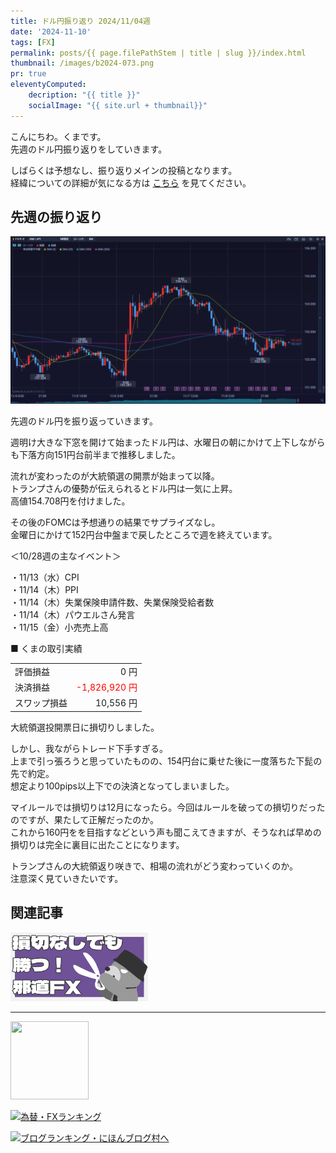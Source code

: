 ```yaml
---
title: ドル円振り返り 2024/11/04週
date: '2024-11-10'
tags: [FX]
permalink: posts/{{ page.filePathStem | title | slug }}/index.html
thumbnail: /images/b2024-073.png
pr: true
eleventyComputed:
    decription: "{{ title }}"
    socialImage: "{{ site.url + thumbnail}}"
---
```


こんにちわ。くまです。<br/>
先週のドル円振り返りをしていきます。

しばらくは予想なし、振り返りメインの投稿となります。<br/>
経緯についての詳細が気になる方は <a href="/posts/posts2024-056/">こちら</a> を見てください。

## 先週の振り返り

![](/images/b2024-073-01.png)

先週のドル円を振り返っていきます。

週明け大きな下窓を開けて始まったドル円は、水曜日の朝にかけて上下しながらも下落方向151円台前半まで推移しました。<br/>

流れが変わったのが大統領選の開票が始まって以降。<br/>
トランプさんの優勢が伝えられるとドル円は一気に上昇。<br/>
高値154.708円を付けました。

その後のFOMCは予想通りの結果でサプライズなし。<br/>
金曜日にかけて152円台中盤まで戻したところで週を終えています。


＜10/28週の主なイベント＞

・11/13（水）CPI<br/>
・11/14（木）PPI<br/>
・11/14（木）失業保険申請件数、失業保険受給者数<br/>
・11/14（木）パウエルさん発言<br/>
・11/15（金）小売売上高<br/>

■ くまの取引実績

<table style="min-width:18rem">
<tr>
    <td>評価損益</td>
    <td style="text-align:right;">0 円</td>
</tr>
<tr><td>決済損益</td><td style="text-align:right; color:red;">-1,826,920 円</tr></tr>
<tr><td>スワップ損益</td><td style="text-align:right"> 10,556 円 </td></tr>
</table>

大統領選投開票日に損切りしました。<br/>

しかし、我ながらトレード下手すぎる。<br/>
上まで引っ張ろうと思っていたものの、154円台に乗せた後に一度落ちた下髭の先で約定。<br/>
想定より100pips以上下での決済となってしまいました。<br/>

マイルールでは損切りは12月になったら。今回はルールを破っての損切りだったのですが、果たして正解だったのか。<br/>
これから160円をを目指すなどという声も聞こえてきますが、そうなれば早めの損切りは完全に裏目に出たことになります。<br/>

トランプさんの大統領返り咲きで、相場の流れがどう変わっていくのか。<br/>
注意深く見ていきたいです。


## 関連記事

<a class="internal-link" href="/posts/posts2024-036/">
    <img src="/images/b2024-036.png">
</a>

<br/>
<hr/>

<a href="https://px.a8.net/svt/ejp?a8mat=3YYPVE+94NAPE+1WP2+61C2P" rel="nofollow">
<img border="0" width="125" height="125" alt="" src="https://www21.a8.net/svt/bgt?aid=240125306552&wid=001&eno=01&mid=s00000008903001014000&mc=1"></a>
<img border="0" width="1" height="1" src="https://www17.a8.net/0.gif?a8mat=3YYPVE+94NAPE+1WP2+61C2P" alt="">

<a href="https://blog.with2.net/link/?id=2111205&cid=1532" title="為替・FXランキング"><img alt="為替・FXランキング" width="110" height="31" src="https://blog.with2.net/img/banner/c/banner_1/br_c_1532_1.gif"></a>

<a href="https://blogmura.com/ranking/in?p_cid=11188911" target="_blank"><img src="https://b.blogmura.com/88_31.gif" width="88" height="31" border="0" alt="ブログランキング・にほんブログ村へ" /></a>


<style>
.internal-link {
    img { width: 220px; }
}
</style>